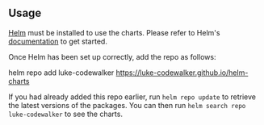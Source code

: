## Usage

[Helm](https://helm.sh) must be installed to use the charts. Please refer to
Helm's [documentation](https://helm.sh/docs) to get started.

Once Helm has been set up correctly, add the repo as follows:

helm repo add luke-codewalker https://luke-codewalker.github.io/helm-charts

If you had already added this repo earlier, run `helm repo update` to retrieve
the latest versions of the packages. You can then run
`helm search repo luke-codewalker` to see the charts.
